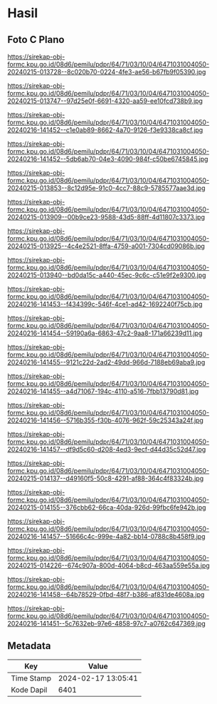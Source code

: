 # Hasil

## Foto C Plano

https://sirekap-obj-formc.kpu.go.id/08d6/pemilu/pdpr/64/71/03/10/04/6471031004050-20240215-013728--8c020b70-0224-4fe3-ae56-b67fb9f05390.jpg

https://sirekap-obj-formc.kpu.go.id/08d6/pemilu/pdpr/64/71/03/10/04/6471031004050-20240215-013747--97d25e0f-6691-4320-aa59-ee10fcd738b9.jpg

https://sirekap-obj-formc.kpu.go.id/08d6/pemilu/pdpr/64/71/03/10/04/6471031004050-20240216-141452--c1e0ab89-8662-4a70-9126-f3e9338ca8cf.jpg

https://sirekap-obj-formc.kpu.go.id/08d6/pemilu/pdpr/64/71/03/10/04/6471031004050-20240216-141452--5db6ab70-04e3-4090-984f-c50be6745845.jpg

https://sirekap-obj-formc.kpu.go.id/08d6/pemilu/pdpr/64/71/03/10/04/6471031004050-20240215-013853--8c12d95e-91c0-4cc7-88c9-5785577aae3d.jpg

https://sirekap-obj-formc.kpu.go.id/08d6/pemilu/pdpr/64/71/03/10/04/6471031004050-20240215-013909--00b9ce23-9588-43d5-88ff-4d11807c3373.jpg

https://sirekap-obj-formc.kpu.go.id/08d6/pemilu/pdpr/64/71/03/10/04/6471031004050-20240215-013925--4c4e2521-8ffa-4759-a001-7304cd09086b.jpg

https://sirekap-obj-formc.kpu.go.id/08d6/pemilu/pdpr/64/71/03/10/04/6471031004050-20240215-013940--bd0da15c-a440-45ec-9c6c-c51e9f2e9300.jpg

https://sirekap-obj-formc.kpu.go.id/08d6/pemilu/pdpr/64/71/03/10/04/6471031004050-20240216-141453--f434399c-546f-4ce1-ad42-1692240f75cb.jpg

https://sirekap-obj-formc.kpu.go.id/08d6/pemilu/pdpr/64/71/03/10/04/6471031004050-20240216-141454--59190a6a-6863-47c2-9aa8-171a66239d11.jpg

https://sirekap-obj-formc.kpu.go.id/08d6/pemilu/pdpr/64/71/03/10/04/6471031004050-20240216-141455--9121c22d-2ad2-49dd-966d-7188eb69aba9.jpg

https://sirekap-obj-formc.kpu.go.id/08d6/pemilu/pdpr/64/71/03/10/04/6471031004050-20240216-141455--a4d71067-194c-4110-a516-7fbb13790d81.jpg

https://sirekap-obj-formc.kpu.go.id/08d6/pemilu/pdpr/64/71/03/10/04/6471031004050-20240216-141456--5716b355-f30b-4076-962f-59c25343a24f.jpg

https://sirekap-obj-formc.kpu.go.id/08d6/pemilu/pdpr/64/71/03/10/04/6471031004050-20240216-141457--df9d5c60-d208-4ed3-9ecf-d44d35c52d47.jpg

https://sirekap-obj-formc.kpu.go.id/08d6/pemilu/pdpr/64/71/03/10/04/6471031004050-20240215-014137--d49160f5-50c8-4291-af88-364c4f83324b.jpg

https://sirekap-obj-formc.kpu.go.id/08d6/pemilu/pdpr/64/71/03/10/04/6471031004050-20240215-014155--376cbb62-66ca-40da-926d-99fbc6fe942b.jpg

https://sirekap-obj-formc.kpu.go.id/08d6/pemilu/pdpr/64/71/03/10/04/6471031004050-20240216-141457--51666c4c-999e-4a82-bb14-0788c8b458f9.jpg

https://sirekap-obj-formc.kpu.go.id/08d6/pemilu/pdpr/64/71/03/10/04/6471031004050-20240215-014226--674c907a-800d-4064-b8cd-463aa559e55a.jpg

https://sirekap-obj-formc.kpu.go.id/08d6/pemilu/pdpr/64/71/03/10/04/6471031004050-20240216-141458--64b78529-0fbd-48f7-b386-af831de4608a.jpg

https://sirekap-obj-formc.kpu.go.id/08d6/pemilu/pdpr/64/71/03/10/04/6471031004050-20240216-141451--5c7632eb-97e6-4858-97c7-a0762c647369.jpg


## Metadata

| Key        | Value               |
| ---------- | ------------------- |
| Time Stamp | 2024-02-17 13:05:41 |
| Kode Dapil | 6401                |




